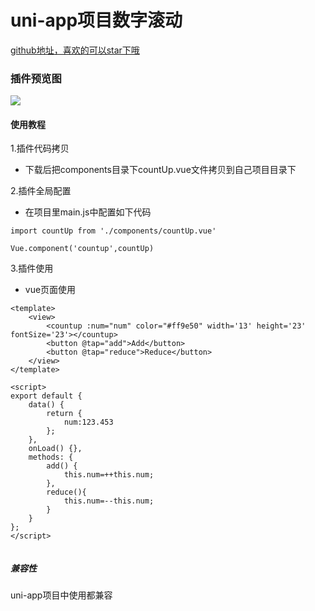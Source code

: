 # uni-app项目数字滚动

[github地址，喜欢的可以star下哦](https://github.com/xiaowang1314/uniapp-plugin-collections/blob/master/markdowns/countUp.md)

### 插件预览图
![](https://github.com/xiaowang1314/u-validcode/blob/master/static/countUp.png)

#### 使用教程

1.插件代码拷贝

- 下载后把components目录下countUp.vue文件拷贝到自己项目目录下

2.插件全局配置

- 在项目里main.js中配置如下代码

```
import countUp from './components/countUp.vue'

Vue.component('countup',countUp)

```

3.插件使用

- vue页面使用

```
<template>
	<view>
		<countup :num="num" color="#ff9e50" width='13' height='23' fontSize='23'></countup>
		<button @tap="add">Add</button>
		<button @tap="reduce">Reduce</button>
	</view>
</template>

<script>
export default {
	data() {
		return {
			num:123.453
		};
	},
	onLoad() {},
	methods: {
		add() {
			this.num=++this.num;
		},
		reduce(){
			this.num=--this.num;
		}
	}
};
</script>


```

##### 兼容性
uni-app项目中使用都兼容